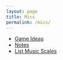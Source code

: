 ```yaml
---
layout: page
title: Mics
permalink: /mics/
---
```


* [Game Ideas](/mics/game-ideas/)
* [Notes](/mics/notes/)
* [List Music Scales](/mics/scale-music-db/)
